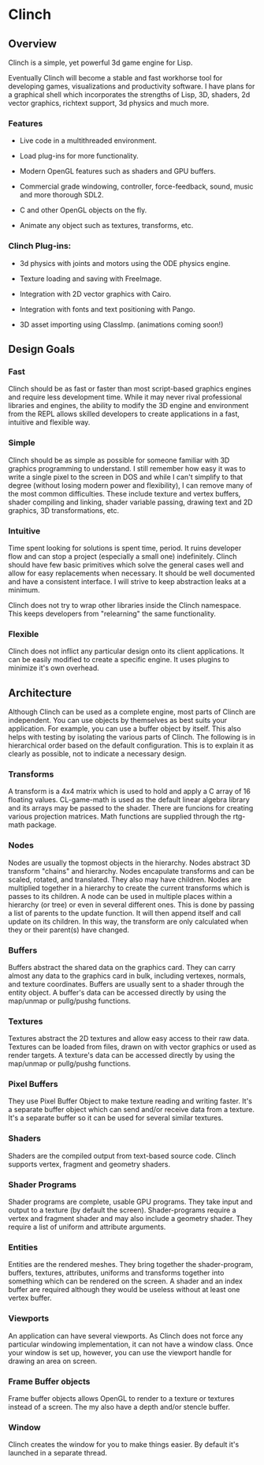 # Clinch


## Overview

Clinch is a simple, yet powerful 3d game engine for Lisp. 

Eventually Clinch will become a stable and fast workhorse tool for developing games, visualizations and productivity software. I have plans for a graphical shell which incorporates the strengths of Lisp, 3D, shaders, 2d vector graphics, richtext support, 3d physics and much more.

### Features

* Live code in a multithreaded environment.

* Load plug-ins for more functionality.

* Modern OpenGL features such as shaders and GPU buffers.

* Commercial grade windowing, controller, force-feedback, sound, music and more thorough SDL2.

* C and other OpenGL objects on the fly.

* Animate any object such as textures, transforms, etc.


### Clinch Plug-ins:

* 3d physics with joints and motors using the ODE physics engine.

* Texture loading and saving with FreeImage.

* Integration with 2D vector graphics with Cairo.

* Integration with fonts and text positioning with Pango.

* 3D asset importing using ClassImp. (animations coming soon!)


## Design Goals

### Fast 

Clinch should be as fast or faster than most script-based graphics engines and require less development time. While it may never rival professional libraries and engines, the ability to modify the 3D engine and environment from the REPL allows skilled developers to create applications in a fast, intuitive and flexible way.

### Simple

Clinch should be as simple as possible for someone familiar with 3D graphics programming to understand. I still remember how easy it was to write a single pixel to the screen in DOS and while I can't simplify to that degree (without losing modern power and flexibility), I can remove many of the most common difficulties. These include texture and vertex buffers, shader compiling and linking, shader variable passing, drawing text and 2D graphics, 3D transformations, etc. 

### Intuitive

Time spent looking for solutions is spent time, period. It ruins developer flow and can stop a project (especially a small one) indefinitely. Clinch should have few basic primitives which solve the general cases well and allow for easy replacements when necessary. It should be well documented and have a consistent interface. I will strive to keep abstraction leaks at a minimum.

Clinch does not try to wrap other libraries inside the Clinch namespace. This keeps developers from "relearning" the same functionality.

### Flexible

Clinch does not inflict any particular design onto its client applications. It can be easily modified to create a specific engine. It uses plugins to minimize it's own overhead.

## Architecture

Although Clinch can be used as a complete engine, most parts of Clinch are independent. You can use objects by themselves as best suits your application. For example, you can use a buffer object by itself. This also helps with testing by isolating the various parts of Clinch. The following is in hierarchical order based on the default configuration. This is to explain it as clearly as possible, not to indicate a necessary design. 

### Transforms

A transform is a 4x4 matrix which is used to hold and apply a C array of 16 floating values. CL-game-math is used as the default linear algebra library and its arrays may be passed to the shader. There are funcions for creating various projection matrices. Math functions are supplied through the rtg-math package.

### Nodes

Nodes are usually the topmost objects in the hierarchy. Nodes abstract 3D transform "chains" and hierarchy. Nodes encapulate transforms and can be scaled, rotated, and translated. They also may have children. Nodes are multiplied together in a hierarchy to create the current transforms which is passes to its children. A node can be used in multiple places within a hierarchy (or tree) or even in several different ones. This is done by passing a list of parents to the update function. It will then append itself and call update on its children. In this way, the transform are only calculated when they or their parent(s) have changed. 

### Buffers

Buffers abstract the shared data on the graphics card. They can carry almost any data to the graphics card in bulk, including vertexes, normals, and texture coordinates. Buffers are usually sent to a shader through the entity object. A buffer's data can be accessed directly by using the map/unmap or pullg/pushg functions. 

### Textures

Textures abstract the 2D textures and allow easy access to their raw data. Textures can be loaded from files, drawn on with vector graphics or used as render targets. A texture's data can be accessed directly by using the map/unmap or pullg/pushg functions. 

### Pixel Buffers

They use Pixel Buffer Object to make texture reading and writing faster. It's a separate buffer object which can send and/or receive data from a texture. It's a separate buffer so it can be used for several similar textures.

### Shaders

Shaders are the compiled output from text-based source code. Clinch supports vertex, fragment and geometry shaders.

### Shader Programs

Shader programs are complete, usable GPU programs. They take input and output to a texture (by default the screen). Shader-programs require a vertex and fragment shader and may also include a geometry shader. They require a list of uniform and attribute arguments.

### Entities

Entities are the rendered meshes. They bring together the shader-program, buffers, textures, attributes, uniforms and transforms together into something which can be rendered on the screen. A shader and an index buffer are required although they would be useless without at least one vertex buffer. 

### Viewports

An application can have several viewports. As Clinch does not force any particular windowing implementation, it can not have a window class. Once your window is set up, however, you can use the viewport handle for drawing an area on screen.

### Frame Buffer objects

Frame buffer objects allows OpenGL to render to a texture or textures instead of a screen. The my also have a depth and/or stencle buffer.

### Window

Clinch creates the window for you to make things easier. By default it's launched in a separate thread.

